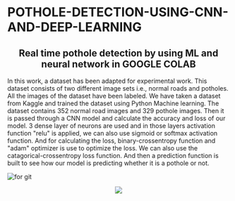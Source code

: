 # POTHOLE-DETECTION-USING-CNN-AND-DEEP-LEARNING

<h2 align="center" font-color="Blue">Real time pothole detection by using ML and neural network in GOOGLE COLAB</h2>

In this work, a dataset has been adapted for experimental work. This dataset consists of two different image sets i.e., normal roads and potholes. All the images of the dataset have been labeled. We have taken a dataset from Kaggle and trained the dataset using Python Machine learning. The dataset contains 352 normal road images and
329 pothole images. Then it is passed through a CNN model and calculate the accuracy and loss of our model. 3 dense layer of neurons are used and in those layers activation function "relu" is applied, we can also use sigmoid or softmax activation function. And for calculating the loss, binary-crossentropy function  and "adam" optimizer is use to optimize the loss. We can also use the catagorical-crossentropy loss function. And then a prediction  function is built to see how our model is predicting whether it is a pothole or not.

![for git](https://user-images.githubusercontent.com/123149345/215355680-fd64766a-74f4-45f6-866b-49bb4728a099.jpg)
<p align="center"><img src="https://profile-counter.glitch.me/POTHOLE-DETECTION-USING-CNN-AND-DEEP-LEARNING/count.svg" /></p>
